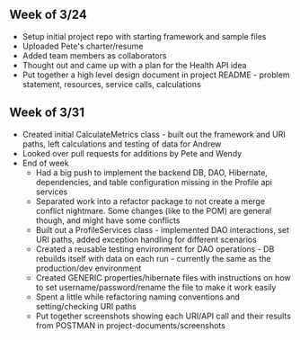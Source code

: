 ## Week of 3/24

- Setup initial project repo with starting framework and sample files
- Uploaded Pete's charter/resume
- Added team members as collaborators
- Thought out and came up with a plan for the Health API idea
- Put together a high level design document in project README - problem statement, resources, service calls, calculations


## Week of 3/31

- Created initial CalculateMetrics class - built out the framework and URI paths, left calculations and testing of data for Andrew
- Looked over pull requests for additions by Pete and Wendy
- End of week
  - Had a big push to implement the backend DB, DAO, Hibernate, dependencies, and table configuration missing in the Profile api services
  - Separated work into a refactor package to not create a merge conflict nightmare. Some changes (like to the POM) are general though, and might have some conflicts
  - Built out a ProfileServices class - implemented DAO interactions, set URI paths, added exception handling for different scenarios
  - Created a reusable testing environment for DAO operations - DB rebuilds itself with data on each run - currently the same as the production/dev environment
  - Created GENERIC properties/hibernate files with instructions on how to set username/password/rename the file to make it work easily
  - Spent a little while refactoring naming conventions and setting/checking URI paths
  - Put together screenshots showing each URI/API call and their results from POSTMAN in project-documents/screenshots